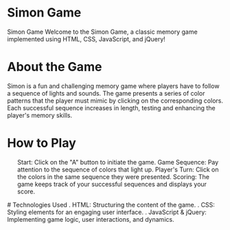 # Simon Game
Simon Game
Welcome to the Simon Game, a classic memory game implemented using HTML, CSS, JavaScript, and jQuery!

# About the Game
Simon is a fun and challenging memory game where players have to follow a sequence of lights and sounds. The game presents a series of color patterns that the player must mimic by clicking on the corresponding colors. Each successful sequence increases in length, testing and enhancing the player's memory skills.

# How to Play
<ul>
Start: Click on the "A" button to initiate the game.
Game Sequence: Pay attention to the sequence of colors that light up.
Player's Turn: Click on the colors in the same sequence they were presented.
Scoring: The game keeps track of your successful sequences and displays your score.
</ul>
# Technologies Used
. HTML: Structuring the content of the game.
. CSS: Styling elements for an engaging user interface.
. JavaScript & jQuery: Implementing game logic, user interactions, and dynamics.
